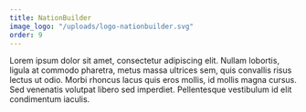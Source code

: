 ```yaml
---
title: NationBuilder
image_logo: "/uploads/logo-nationbuilder.svg"
order: 9
---
```


Lorem ipsum dolor sit amet, consectetur adipiscing elit. Nullam lobortis, ligula at commodo pharetra, metus massa ultrices sem, quis convallis risus lectus ut odio. Morbi rhoncus lacus quis eros mollis, id mollis magna cursus. Sed venenatis volutpat libero sed imperdiet. Pellentesque vestibulum id elit condimentum iaculis.